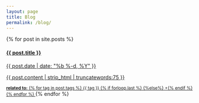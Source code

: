 ```yaml
---
layout: page
title: Blog
permalink: /blog/
---
```

<div class="row">
  {% for post in site.posts %}
  <a class="blog-entry col-md-12 col-xs-12" href="{{ post.url | prepend: site.baseurl }}">
    <h4>{{ post.title }}</h4>
    <time class="small">{{ post.date | date: "%b %-d, %Y" }}</time>
    <p class="summary">{{ post.content | strip_html | truncatewords:75 }}</p>
    <small><strong>related to:</strong>
    {% for tag in post.tags %}
     <span>{{ tag }} {% if forloop.last %} {%else%} +{% endif %}</span>
     {% endfor %}
    </small>
  </a>
  {% endfor %}
</div>
